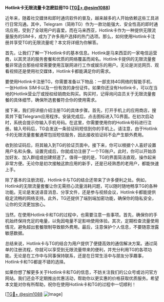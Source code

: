 **Hotlink卡无限流量卡怎麽註冊TG [[TG💪+ @esim1088](https://t.me/s/esim1088)]**

近年来，随着社交媒体和即时通讯软件的普及，越来越多的人开始依赖这些工具进行日常沟通。其中，Telegram（简称TG）作为一款功能强大、安全性高的即时通讯应用，受到了全球用户的喜爱。而在马来西亚，Hotlink卡作为一种提供无限流量服务的SIM卡，成为了许多用户选择的热门选项。那么，如何使用Hotlink卡注册并享受TG的无限流量呢？本文将详细为你解答。

首先，让我们了解一下Hotlink卡的基本信息。Hotlink是马来西亚的一家电信运营商，以其灵活的服务套餐和优质的网络覆盖而闻名。Hotlink卡提供的无限流量套餐非常适合那些经常需要使用互联网进行工作或娱乐的用户。无论是浏览网页、观看视频还是使用社交媒体，Hotlink卡都能满足你的需求。

要使用Hotlink卡注册TG，你需要准备以下物品：一部支持4G网络的智能手机、一张Hotlink SIM卡以及一份有效的身份证件。如果你还没有Hotlink卡，可以在当地的Hotlink营业厅或授权经销商处购买。购买时，记得询问店员关于无限流量套餐的具体细节，确保所选套餐符合你的使用需求。

接下来，我们将详细介绍注册TG的具体步骤。首先，打开手机上的应用商店，搜索并下载Telegram应用程序。安装完成后，点击图标进入TG界面。在初次启动时，系统会提示你输入手机号码。在这里，你需要使用你的Hotlink号码进行注册。输入号码后，TG会发送一条验证码短信到你的手机上。请注意，由于Hotlink卡的无限流量套餐通常包括短信服务，因此接收验证码不会产生额外费用。

收到验证码后，将其输入到TG的验证页面中。接下来，你可以根据个人喜好设置用户名和头像。设置完成后，你就成功注册了一个TG账户。此时，你可以开始添加好友、加入群组或创建频道了。值得一提的是，TG的界面简洁直观，操作起来非常方便。无论你是初次接触这款应用的新手，还是已经熟悉的老用户，都能快速上手。

除了基本的注册流程，Hotlink卡与TG的结合还带来了许多便利之处。例如，Hotlink的无限流量套餐让你无需担心流量消耗问题，可以随时随地畅享TG的各种功能。无论是发送语音消息、分享文件，还是参与视频会议，Hotlink卡都能提供稳定流畅的网络支持。此外，TG还提供了端到端加密功能，确保你的隐私安全，让你的交流更加放心。

当然，在使用Hotlink卡和TG的过程中，也需要注意一些事项。首先，确保你的手机始终保持充足的电量，以免因电量不足影响使用体验。其次，定期检查流量使用情况，避免超出套餐限制导致额外费用。最后，注意保护个人信息，不要随意泄露敏感数据。

总结来说，Hotlink卡与TG的结合为用户提供了便捷高效的通信解决方案。通过简单的注册流程，你就可以享受到无限流量带来的便利，并充分利用TG的各项功能。无论是在工作中与同事保持联系，还是在日常生活中与朋友分享趣事，Hotlink卡和TG都是不错的选择。

如果你想了解更多关于Hotlink卡和TG的信息，不妨关注我们的公众号或访问官方网站。我们还会不定期推出优惠活动，帮助你以更实惠的价格获取优质服务。希望本文能对你有所帮助，祝你在使用Hotlink卡和TG的过程中一切顺利！

[[TG💪+ @esim1088](https://t.me/s/esim1088) ![Image](https://i.postimg.cc/4NQfJmqS/Snipaste-2025-05-13-00-14-12.png)]